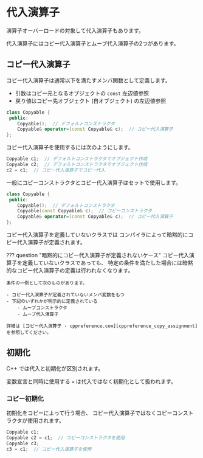 # 代入演算子

演算子オーバーロードの対象して代入演算子もあります。

代入演算子にはコピー代入演算子とムーブ代入演算子の2つがあります。

## コピー代入演算子

コピー代入演算子は通常以下を満たすメンバ関数として定義します。

* 引数はコピー元となるオブジェクトの `const` 左辺値参照
* 戻り値はコピー先オブジェクト (自オブジェクト) の左辺値参照

```cpp
class Copyable {
 public:
    Copyable();  // デフォルトコンストラクタ
    Copyable& operator=(const Copyable& c);  // コピー代入演算子
};
```

コピー代入演算子を使用するには次のようにします。

```cpp
Copyable c1;  // デフォルトコンストラクタでオブジェクト作成
Copyable c2;  // デフォルトコンストラクタでオブジェクト作成
c2 = c1;  // コピー代入演算子でコピー代入
```

一般にコピーコンストラクタとコピー代入演算子はセットで使用します。

```cpp
class Copyable {
 public:
    Copyable();  // デフォルトコンストラクタ
    Copyable(const Copyable& c);  // コピーコンストラクタ
    Copyable& operator=(const Copyable& c);  // コピー代入演算子
};
```

コピー代入演算子を定義していないクラスでは
コンパイラによって暗黙的にコピー代入演算子が定義されます。

??? question "暗黙的にコピー代入演算子が定義されないケース"
    コピー代入演算子を定義していないクラスであっても、
    特定の条件を満たした場合には暗黙的なコピー代入演算子の定義は行われなくなります。

    条件の一例として次のものがあります。

    - コピー代入演算子が定義されていないメンバ変数をもつ
    - 下記のいずれかが明示的に定義されている
        - ムーブコンストラクタ
        - ムーブ代入演算子

    詳細は [コピー代入演算子 - cppreference.com][cppreference_copy_assignment] を参照してください。

[cppreference_copy_assignment]: https://ja.cppreference.com/w/cpp/language/copy_assignment

<!-- TODO: ムーブ代入演算子 -->

## 初期化

C++ では代入と初期化が区別されます。

変数宣言と同時に使用する `=` は代入ではなく初期化として扱われます。

### コピー初期化

初期化をコピーによって行う場合、
コピー代入演算子ではなくコピーコンストラクタが使用されます。

```cpp
Copyable c1;
Copyable c2 = c1;  // コピーコンストラクタを使用
Copyable c3;
c3 = c1;  // コピー代入演算子を使用
```
